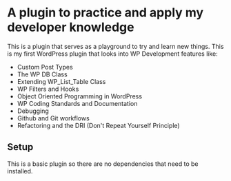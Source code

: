 # A plugin to practice and apply my developer knowledge

This is a plugin that serves as a playground to try and learn new things. This is my first WordPress plugin that looks into WP Development features like:
- Custom Post Types
- The WP DB Class
- Extending WP_List_Table Class
- WP Filters and Hooks
- Object Oriented Programming in WordPress
- WP Coding Standards and Documentation
- Debugging
- Github and Git workflows
- Refactoring and the DRI (Don't Repeat Yourself Principle)

## Setup

This is a basic plugin so there are no dependencies that need to be installed.
